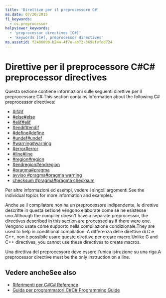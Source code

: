 ```yaml
---
title: 'Direttive per il preprocessore C#'
ms.date: 07/20/2015
f1_keywords:
  - cs.preprocessor
helpviewer_keywords:
  - 'preprocessor directives [C#]'
  - 'keywords [C#], preprocessor directives'
ms.assetid: f2406090-b244-4f7e-ab72-3698fefed724
---
```

# <a name="c-preprocessor-directives"></a><span data-ttu-id="84d97-102">Direttive per il preprocessore C#</span><span class="sxs-lookup"><span data-stu-id="84d97-102">C# preprocessor directives</span></span>
<span data-ttu-id="84d97-103">Questa sezione contiene informazioni sulle seguenti direttive per il preprocessore C#:</span><span class="sxs-lookup"><span data-stu-id="84d97-103">This section contains information about the following C# preprocessor directives:</span></span>

- [<span data-ttu-id="84d97-104">#if</span><span class="sxs-lookup"><span data-stu-id="84d97-104">#if</span></span>](../../../csharp/language-reference/preprocessor-directives/preprocessor-if.md)
- [<span data-ttu-id="84d97-105">#else</span><span class="sxs-lookup"><span data-stu-id="84d97-105">#else</span></span>](../../../csharp/language-reference/preprocessor-directives/preprocessor-else.md)
- [<span data-ttu-id="84d97-106">#elif</span><span class="sxs-lookup"><span data-stu-id="84d97-106">#elif</span></span>](../../../csharp/language-reference/preprocessor-directives/preprocessor-elif.md)
- [<span data-ttu-id="84d97-107">#endif</span><span class="sxs-lookup"><span data-stu-id="84d97-107">#endif</span></span>](../../../csharp/language-reference/preprocessor-directives/preprocessor-endif.md)
- [<span data-ttu-id="84d97-108">#define</span><span class="sxs-lookup"><span data-stu-id="84d97-108">#define</span></span>](../../../csharp/language-reference/preprocessor-directives/preprocessor-define.md)
- [<span data-ttu-id="84d97-109">#undef</span><span class="sxs-lookup"><span data-stu-id="84d97-109">#undef</span></span>](../../../csharp/language-reference/preprocessor-directives/preprocessor-undef.md)
- [<span data-ttu-id="84d97-110">#warning</span><span class="sxs-lookup"><span data-stu-id="84d97-110">#warning</span></span>](../../../csharp/language-reference/preprocessor-directives/preprocessor-warning.md)
- [<span data-ttu-id="84d97-111">#error</span><span class="sxs-lookup"><span data-stu-id="84d97-111">#error</span></span>](../../../csharp/language-reference/preprocessor-directives/preprocessor-error.md)
- [<span data-ttu-id="84d97-112">#line</span><span class="sxs-lookup"><span data-stu-id="84d97-112">#line</span></span>](../../../csharp/language-reference/preprocessor-directives/preprocessor-line.md)
- [<span data-ttu-id="84d97-113">#region</span><span class="sxs-lookup"><span data-stu-id="84d97-113">#region</span></span>](../../../csharp/language-reference/preprocessor-directives/preprocessor-region.md)
- [<span data-ttu-id="84d97-114">#endregion</span><span class="sxs-lookup"><span data-stu-id="84d97-114">#endregion</span></span>](../../../csharp/language-reference/preprocessor-directives/preprocessor-endregion.md)
- [<span data-ttu-id="84d97-115">#pragma</span><span class="sxs-lookup"><span data-stu-id="84d97-115">#pragma</span></span>](../../../csharp/language-reference/preprocessor-directives/preprocessor-pragma.md)
- [<span data-ttu-id="84d97-116">avviso #pragma</span><span class="sxs-lookup"><span data-stu-id="84d97-116">#pragma warning</span></span>](../../../csharp/language-reference/preprocessor-directives/preprocessor-pragma-warning.md)
- [<span data-ttu-id="84d97-117">checksum #pragma</span><span class="sxs-lookup"><span data-stu-id="84d97-117">#pragma checksum</span></span>](../../../csharp/language-reference/preprocessor-directives/preprocessor-pragma-checksum.md)

<span data-ttu-id="84d97-118">Per altre informazioni ed esempi, vedere i singoli argomenti.</span><span class="sxs-lookup"><span data-stu-id="84d97-118">See the individual topics for more information and examples.</span></span>

<span data-ttu-id="84d97-119">Anche se il compilatore non ha un preprocessore indipendente, le direttive descritte in questa sezione vengono elaborate come se ne esistesse uno.</span><span class="sxs-lookup"><span data-stu-id="84d97-119">Although the compiler doesn't have a separate preprocessor, the directives described in this section are processed as if there were one.</span></span> <span data-ttu-id="84d97-120">Vengono usate come supporto nella compilazione condizionale.</span><span class="sxs-lookup"><span data-stu-id="84d97-120">They are used to help in conditional compilation.</span></span> <span data-ttu-id="84d97-121">A differenza delle direttive di C e C++, non è possibile usare queste direttive per creare macro.</span><span class="sxs-lookup"><span data-stu-id="84d97-121">Unlike C and C++ directives, you cannot use these directives to create macros.</span></span>

<span data-ttu-id="84d97-122">Una direttiva del preprocessore deve essere l'unica istruzione su una riga.</span><span class="sxs-lookup"><span data-stu-id="84d97-122">A preprocessor directive must be the only instruction on a line.</span></span>

## <a name="see-also"></a><span data-ttu-id="84d97-123">Vedere anche</span><span class="sxs-lookup"><span data-stu-id="84d97-123">See also</span></span>

- [<span data-ttu-id="84d97-124">Riferimenti per C#</span><span class="sxs-lookup"><span data-stu-id="84d97-124">C# Reference</span></span>](../../../csharp/language-reference/index.md)
- [<span data-ttu-id="84d97-125">Guida per programmatori C#</span><span class="sxs-lookup"><span data-stu-id="84d97-125">C# Programming Guide</span></span>](../../../csharp/programming-guide/index.md)
